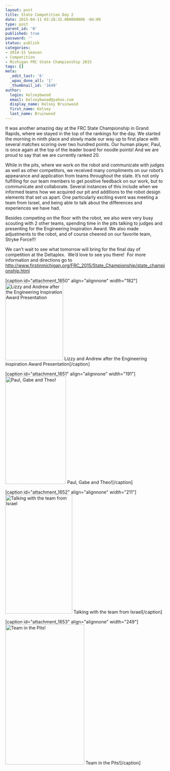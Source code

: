 ```yaml
---
layout: post
title: State Competition Day 2
date: 2015-04-11 03:28:32.000000000 -04:00
type: post
parent_id: '0'
published: true
password: ''
status: publish
categories:
- 2014-15 Season
- Competition
- Michigan FRC State Championship 2015
tags: []
meta:
  _edit_last: '6'
  _wpas_done_all: '1'
  _thumbnail_id: '1649'
author:
  login: kelseybwood
  email: kelseybwood@yahoo.com
  display_name: Kelsey Bruinwood
  first_name: Kelsey
  last_name: Bruinwood
---
```

<p>It was another amazing day at the FRC State Championship in Grand Rapids, where we stayed in the top of the rankings for the day. We started the morning in ninth place and slowly made our way up to first place with several matches scoring over two hundred points. Our human player, Paul, is once again at the top of the leader board for noodle points! And we are proud to say that we are currently ranked 20.</p>
<p>While in the pits, where we work on the robot and communicate with judges as well as other competitors, we received many compliments on our robot’s appearance and application from teams throughout the state. It’s not only fulfilling for our team members to get positive feedback on our work, but to communicate and collaborate. Several instances of this include when we informed teams how we acquired our pit and additions to the robot design elements that set us apart. One particularly exciting event was meeting a team from Israel, and being able to talk about the differences and experiences we have had.</p>
<p>Besides competing on the floor with the robot, we also were very busy scouting with 2 other teams, spending time in the pits talking to judges and presenting for the Engineering Inspiration Award. We also made adjustments to the robot, and of course cheered on our favorite team, Stryke Force!!!</p>
<p>We can’t wait to see what tomorrow will bring for the final day of competition at the Deltaplex.  We’d love to see you there!  For more information and directions go to <a href="http://www.firstinmichigan.org/FRC_2015/State_Championship/state_championship.html">http://www.firstinmichigan.org/FRC_2015/State_Championship/state_championship.html</a></p>
<p>[caption id="attachment_1650" align="alignnone" width="182"]<a href="http://strykeforce.org/wp-content/uploads/2015/04/Lizzy-and-Andrew.jpg"><img class=" wp-image-1650" src="{{ site.baseurl }}/assets/images/Lizzy-and-Andrew.jpg" alt="Lizzy and Andrew after the Engineering Inspiration Award Presentation" width="182" height="243" /></a> Lizzy and Andrew after the Engineering Inspiration Award Presentation[/caption]</p>
<p>[caption id="attachment_1651" align="alignnone" width="191"]<a href="http://strykeforce.org/wp-content/uploads/2015/04/The-boys.png"><img class=" wp-image-1651" src="{{ site.baseurl }}/assets/images/The-boys.png" alt="Paul, Gabe and Theo!" width="191" height="339" /></a> Paul, Gabe and Theo![/caption]</p>
<p>[caption id="attachment_1652" align="alignnone" width="211"]<a href="http://strykeforce.org/wp-content/uploads/2015/04/The-isreal-team.png"><img class=" wp-image-1652" src="{{ site.baseurl }}/assets/images/The-isreal-team.png" alt="Talking with the team from Israel " width="211" height="375" /></a> Talking with the team from Israel[/caption]</p>
<p>[caption id="attachment_1653" align="alignnone" width="249"]<a href="http://strykeforce.org/wp-content/uploads/2015/04/In-the-pits.png"><img class="size-full wp-image-1653" src="{{ site.baseurl }}/assets/images/In-the-pits.png" alt="Team in the Pits!" width="249" height="442" /></a> Team in the Pits![/caption]</p>
